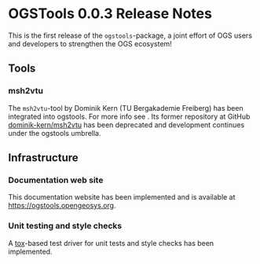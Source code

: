 # OGSTools 0.0.3 Release Notes

This is the first release of the `ogstools`-package, a joint effort of OGS users and developers to strengthen the OGS ecosystem!

## Tools

### msh2vtu

The `msh2vtu`-tool by Dominik Kern (TU Bergakademie Freiberg) has been integrated into ogstools. For more info see [](../user-guide/msh2vtu.md). Its former repository at GitHub [dominik-kern/msh2vtu](https://github.com/dominik-kern/msh2vtu) has been deprecated and development continues under the ogstools umbrella.

## Infrastructure

### Documentation web site

This documentation website has been implemented and is available at <https://ogstools.opengeosys.org>.

### Unit testing and style checks

A [tox](https://tox.wiki)-based test driver for unit tests and style checks has been implemented.
